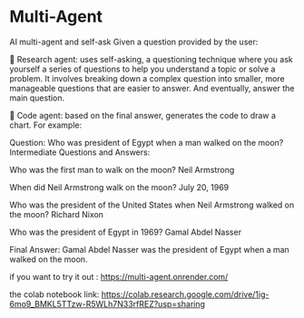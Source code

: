 # Multi-Agent
AI multi-agent and self-ask
Given a question provided by the user:

🤖 Research agent: uses self-asking, a questioning technique where you ask yourself a series of questions to help you understand a topic or solve a problem. It involves breaking down a complex question into smaller, more manageable questions that are easier to answer. And eventually, answer the main question.


🤖 Code agent: based on the final answer, generates the code to draw a chart.
For example:

Question: Who was president of Egypt when a man walked on the moon?
Intermediate Questions and Answers:

Who was the first man to walk on the moon? Neil Armstrong

When did Neil Armstrong walk on the moon? July 20, 1969

Who was the president of the United States when Neil Armstrong walked on the moon? Richard Nixon

Who was the president of Egypt in 1969? Gamal Abdel Nasser

Final Answer: Gamal Abdel Nasser was the president of Egypt when a man walked on the moon.


if you want to try it out :
https://multi-agent.onrender.com/

the colab notebook link:
https://colab.research.google.com/drive/1ig-6mo9_BMKL5TTzw-R5WLh7N33rfREZ?usp=sharing
